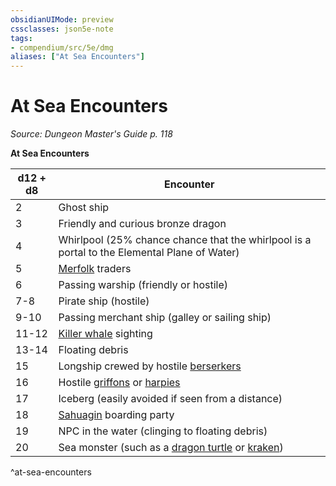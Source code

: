 ```yaml
---
obsidianUIMode: preview
cssclasses: json5e-note
tags:
- compendium/src/5e/dmg
aliases: ["At Sea Encounters"]
---
```

# At Sea Encounters
*Source: Dungeon Master's Guide p. 118* 

**At Sea Encounters**

| d12 + d8 | Encounter |
|----------|-----------|
| 2 | Ghost ship |
| 3 | Friendly and curious bronze dragon |
| 4 | Whirlpool (25% chance chance that the whirlpool is a portal to the Elemental Plane of Water) |
| 5 | [Merfolk](compendium/bestiary/humanoid/merfolk.md) traders |
| 6 | Passing warship (friendly or hostile) |
| 7-8 | Pirate ship (hostile) |
| 9-10 | Passing merchant ship (galley or sailing ship) |
| 11-12 | [Killer whale](compendium/bestiary/beast/killer-whale.md) sighting |
| 13-14 | Floating debris |
| 15 | Longship crewed by hostile [berserkers](compendium/bestiary/humanoid/berserker.md) |
| 16 | Hostile [griffons](compendium/bestiary/monstrosity/griffon.md) or [harpies](compendium/bestiary/monstrosity/harpy.md) |
| 17 | Iceberg (easily avoided if seen from a distance) |
| 18 | [Sahuagin](compendium/bestiary/humanoid/sahuagin.md) boarding party |
| 19 | NPC in the water (clinging to floating debris) |
| 20 | Sea monster (such as a [dragon turtle](compendium/bestiary/dragon/dragon-turtle.md) or [kraken](compendium/bestiary/monstrosity/kraken.md)) |
^at-sea-encounters
